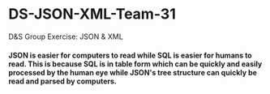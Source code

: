 # DS-JSON-XML-Team-31
D&amp;S Group Exercise: JSON &amp; XML

#### JSON is easier for computers to read while SQL is easier for humans to read. This is because SQL is in table form which can be quickly and easily processed by the human eye while JSON's tree structure can quickly be read and parsed by computers. 
